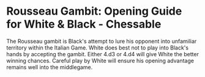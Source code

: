---
---

Rousseau Gambit: Opening Guide for White & Black - Chessable
============================================================


The Rousseau gambit is Black's attempt to lure his opponent into unfamiliar territory within the Italian Game. White does best not to play into Black's hands by accepting the gambit. Either 4.d3 or 4.d4 will give White the better winning chances. Careful play by White will ensure his opening advantage remains well into the middlegame.